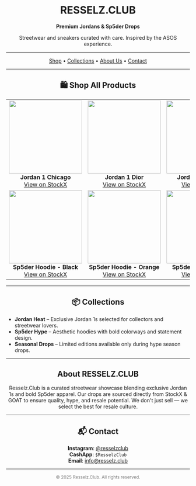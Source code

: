 <!-- RESSELZ.CLUB - GitHub README-Compatible HTML Showcase -->
<h1 align="center">RESSELZ.CLUB</h1>
<p align="center"><strong>Premium Jordans & Sp5der Drops</strong></p>
<p align="center">Streetwear and sneakers curated with care. Inspired by the ASOS experience.</p>

<hr>

<!-- Navigation Simulation -->
<p align="center">
  <a href="#shop">Shop</a> • 
  <a href="#collections">Collections</a> • 
  <a href="#about">About Us</a> • 
  <a href="#contact">Contact</a>
</p>

---

<h2 id="shop" align="center">🛍️ Shop All Products</h2>

<table align="center">
  <tr>
    <td align="center">
      <img src="https://images.stockx.com/images/Air-Jordan-1-Retro-High-OG-Chicago-Lost-and-Found-Product.jpg" width="200"><br>
      <strong>Jordan 1 Chicago</strong><br>
      <a href="https://stockx.com/air-jordan-1-retro-high-og-chicago-lost-and-found">View on StockX</a>
    </td>
    <td align="center">
      <img src="https://images.stockx.com/images/Air-Jordan-1-Retro-High-Dior-Product.jpg" width="200"><br>
      <strong>Jordan 1 Dior</strong><br>
      <a href="https://stockx.com/air-jordan-1-retro-high-dior">View on StockX</a>
    </td>
    <td align="center">
      <img src="https://images.stockx.com/images/Air-Jordan-1-Retro-High-OG-UNC-Toe-Product.jpg" width="200"><br>
      <strong>Jordan 1 UNC Toe</strong><br>
      <a href="https://stockx.com/air-jordan-1-retro-high-og-unc-toe">View on StockX</a>
    </td>
  </tr>
  <tr>
    <td align="center">
      <img src="https://images.stockx.com/images/Sp5der-Web-Logo-Hoodie-Black-Product.jpg" width="200"><br>
      <strong>Sp5der Hoodie - Black</strong><br>
      <a href="https://stockx.com/sp5der-web-logo-hoodie-black">View on StockX</a>
    </td>
    <td align="center">
      <img src="https://images.stockx.com/images/Sp5der-Beluga-Web-Hoodie-Orange-Product.jpg" width="200"><br>
      <strong>Sp5der Hoodie - Orange</strong><br>
      <a href="https://stockx.com/sp5der-beluga-web-hoodie-orange">View on StockX</a>
    </td>
    <td align="center">
      <img src="https://images.stockx.com/images/Sp5der-Pink-Hoodie-Product.jpg" width="200"><br>
      <strong>Sp5der Hoodie - Pink</strong><br>
      <a href="https://stockx.com/sp5der-web-logo-hoodie-pink">View on StockX</a>
    </td>
  </tr>
</table>

---

<h2 id="collections" align="center">📦 Collections</h2>

<ul>
  <li><strong>Jordan Heat</strong> – Exclusive Jordan 1s selected for collectors and streetwear lovers.</li>
  <li><strong>Sp5der Hype</strong> – Aesthetic hoodies with bold colorways and statement design.</li>
  <li><strong>Seasonal Drops</strong> – Limited editions available only during hype season drops.</li>
</ul>

---

<h2 id="about" align="center">About RESSELZ.CLUB</h2>

<p align="center" style="max-width:600px;margin:auto;">
  Resselz.Club is a curated streetwear showcase blending exclusive Jordan 1s and bold Sp5der apparel. 
  Our drops are sourced directly from StockX & GOAT to ensure quality, hype, and resale potential. 
  We don't just sell — we select the best for resale culture.
</p>

---

<h2 id="contact" align="center">📬 Contact</h2>

<p align="center">
  <strong>Instagram</strong>: <a href="#">@resselzclub</a><br>
  <strong>CashApp</strong>: <code>$ResselzClub</code><br>
  <strong>Email</strong>: <a href="mailto:info@resselz.club">info@resselz.club</a>
</p>

---

<p align="center" style="font-size:0.85em;color:#777;">© 2025 Resselz.Club. All rights reserved.</p>
